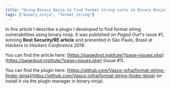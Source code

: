 ```yaml
---
title: "Using Binary Ninja to find format string vulns in Binary Ninja"
tags: ["binary_ninja", "format_string"]
---
```


In this article I describe a plugin I developed to find format string vulnerabilities using binary ninja.
It was published on *Paged Out!*'s issue #1, winning **Best Security/RE article** and presented in São Paulo, Brasil at *Hackers to Hackers Conference 2019*

You can find the article here: [https://pagedout.institute/?page=issues.php](https://pagedout.institute/?page=issues.php) (issue #1).

You can find the plugin here: [https://github.com/Vasco-jofra/format-string-finder-binja](https://github.com/Vasco-jofra/format-string-finder-binja) (or install it via the plugin manager in binary ninja).